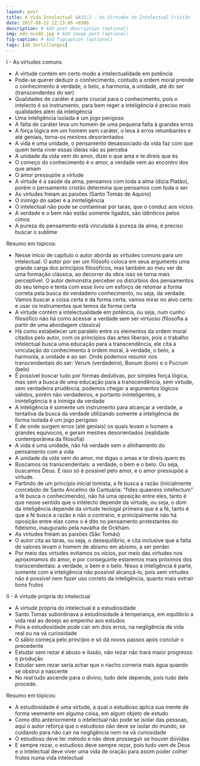 ```yaml
---
layout: post
title: A Vida Intelectual &#35;2 - As Virtudes do Intelectual Cristão
date: 2017-08-12 22:23:00 +0300
description: # Add post description (optional)
img: ads-avi02.jpg # Add image post (optional)
fig-caption: # Add figcaption (optional)
tags: [AD Sertillanges]
---
```


 I - As virtudes comuns

 * A virtude contém em certo modo a intelectualidade em potência
 * Pode-se querer deduzir o conhecimento, contudo a ordem moral prende o conhecimento à verdade, o belo, a harmonia, a unidade, até do ser (transcendentes do ser)
 * Qualidades de caráter é parte crucial para o conhecimento, pois o intelecto é só instrumento, para bem reger a inteligência é preciso mais qualidades além da inteligência
 * Uma inteligência isolada é um jogo perigoso
 * A falta de caráter leva um homem de uma pequena falta à grandes erros
 * A força lógica em um homem sem caráter, o leva à erros retumbantes e até geniais, torna-os mestres desorientados
 * A vida é uma unidade, o pensamento desassociado da vida faz com que quem tenta viver essas ideias não as perceba
 * A unidade da vida vem do amor, dizei o que ama e te direis que és
 * O começo do conhecimento é o amor, a verdade vem ao encontro dos que amam
 * O amor pressupõe a virtude
 * A virtude é a saúde da alma, pensamos com toda a alma (dizia Platão), porém o pensamento cristão determina que pensamos com toda o ser
 * As virtudes freiam as paixões (Santo Tomás de Aquino)
 * O inimigo do saber é a ininteligência
 * O intelectual não pode se contaminar por taras, que o conduz aos vícios
 * A verdade e o bem não estão somente ligados, são idênticos pelos cimos
 * A pureza do pensamento está vinculada à pureza da alma, é preciso buscar o sublime

Resumo em tópicos:

 * Nesse início de capítulo o autor aborda as virtudes comuns para um intelectual. O autor por ser um filósofo coloca em seus argumento uma grande carga dos princípios filosóficos, mas também ao meu ver de uma formação clássica, ao decorrer da obra isso se torna mais perceptível. O autor demonstra perceber os distúrbios dos pensamentos do seu tempo e tenta com esse livro um esforço de retomar a forma correta pela busca do verdadeiro conhecimento, ou seja, da verdade. Vamos buscar a coisa certa e da forma certa, vamos mirar no alvo certo e usar os instrumentos que temos da forma certa
 * A virtude contém a intelectualidade em potência, ou seja, num cunho filosófico não há como acessar a verdade sem ser virtuoso (filosofia a partir de uma abordagem clássica)
 * Há como estabelecer um paralelo entre os elementos da ordem moral citados pelo autor, com os princípios das artes liberais, pois o trabalho intelectual busca uma educação para a transcendência, ele cita a vinculação do conhecimento à ordem moral, à verdade, o belo, a harmonia, a unidade e ao ser. Onde podemos resumir nos transcendentais do ser: Verum (verdadeiro), Bonum (bom) e o Pucrum (belo)
 * É possível buscar tudo por formas dedutivas, por simples força lógica, mas sem a busca de uma educação para a transcendência, sem virtude, sem verdadeira prudência, podemos chegar a argumentos lógicos válidos, porém não verdadeiros, e portanto ininteligentes, a ininteligência é a inimiga da verdade
 * A inteligência é somente um instrumento para alcançar a verdade, a tentativa da busca da verdade utilizando somente a inteligência de forma isolada é um jogo perigoso
 * É de onde surgem erros (até geniais) os quais levam o homem a grandes equívocos, e geram mestres desorientados (realidade contemporânea da filosofia)
 * A vida é uma unidade, não há verdade sem o alinhamento do pensamento com a vida
 * A unidade da vida vem do amor, me digas o amas e te direis quem és
 * Buscamos os transcendentais: a verdade, o bem e o belo. Ou seja, buscamos Deus. E isso só é possível pelo amor, e o amor pressupõe a virtude. 
 * Partindo de um princípio inicial tomista, a fé busca a razão (inicialmente concebido de Santo Ancelmo de Cantuária: "fides quaerens intellectum" a fé busca o conhecimendo), não há uma oposição entre eles, tanto é que nesse sentido que o intelecto depende da virtude, ou seja, o dom da inteligência depende da virtude teologal primeira que é a fé, tanto é que a fé busca a razão e não o contrário, e principalmente não há oposição entre elas como o é dito no pensamento protestantes do fideísmo, inaugurado pela navalha de Ockham.
 * As virtudes freiam as paixões (São Tomás)
 * O autor cita as taras, ou seja, o desequilíbrio, e cita inclusive que a falta de valores levam o homem de abismo em abismo, a ser perder. 
 * Por meio das virtudes evitamos os vícios, por meio das virtudes nos aproximamos do amor, e por conseguinte estaremos mais próximos dos transcendentais: a verdade, o bem e o belo. Nisso a inteligência é parte, somente com a inteligência não possível alcançá-lo, pois sem virtudes não é possível nem fazer uso correto da inteligência, quanto mais extrair bons frutos
 
 II - A virtude própria do intelectual

 * A virtude própria do intelectual é a estudiosidade
 * Santo Tomás subordinava a estudiosidade à temperança, em equilíbrio a vida real ao desejo ao empenho aos estudos
 * Pois a estudiosidade pode cair em dois erros, na negligência da vida real ou na vã curiosidade
 * O sábio começa pelo princípio e só dá novos passos após concluir o precedente
 * Estudar sem rezar é abuso e ilusão, não rezar não trará maior progresso e produção
 * Estudar sem rezar seria achar que o riacho correria mais água quando se obstrui a nascente
 * No real tudo ascende para o divino, tudo dele depende, pois tudo dele procede.

Resumo em tópicos:

 * A estudiosidade é uma virtude, a qual o estudioso aplica sua mente de forma veemente em alguma coisa, em algum objeto de estudo
 * Como dito anteriormente o intelectual não pode se isolar das pessoas, aqui o autor reforça que o estudioso não deve se isolar do mundo, se cuidando para não cair na negligência nem na vã curiosidade
 * O estudioso deve ter método e não deve prosseguir se houver dúvidas
 * E sempre rezar, o estudioso deve sempre rezar, pois tudo vem de Deus e o intelectual deve viver uma vida de oração para assim poder colher frutos numa vida intelectual
